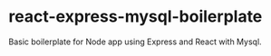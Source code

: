 # react-express-mysql-boilerplate
Basic boilerplate for Node app using Express and React with Mysql.